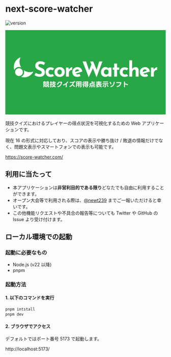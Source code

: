 # next-score-watcher

![version](https://img.shields.io/github/package-json/v/newt239/next-score-watcher?style=flat)

<img
  src="https://raw.githubusercontent.com/newt239/next-score-watcher/main/public/score-watcher-ogp.webp" 
  alt="Score Watcher アイキャッチ画像"
/>

競技クイズにおけるプレイヤーの得点状況を可視化するための Web アプリケーションです。

現在 16 の形式に対応しており、スコアの表示や勝ち抜け / 敗退の情報だけでなく、問題文表示やスマートフォンでの表示も可能です。

https://score-watcher.com/

## 利用に当たって

- 本アプリケーションは**非営利目的である限り**どなたでも自由に利用することができます。
- オープン大会等で利用される際は、[@newt239](https://twitter.com/newt239) までご一報いただけると幸いです。
- この他機能リクエストや不具合の報告等についても Twitter や GitHub の Issue より受け付けます。

## ローカル環境での起動

### 起動に必要なもの

- Node.js (v22 以降)
- pnpm

### 起動方法

#### 1. 以下のコマンドを実行

```
pnpm intstall
pnpm dev
```

#### 2. ブラウザでアクセス

デフォルトではポート番号 5173 で起動します。

http://localhost:5173/

